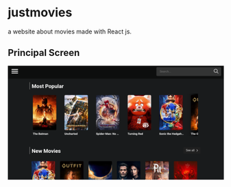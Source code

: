 # justmovies
a website about movies made with React js.
## Principal Screen
![img](https://github.com/JonathanSaan/justmovies/blob/ffcbeda51d5f67d449cce9dc3d8ad6870e924a45/Capture+_2022-05-01-13-08-17-1-1-1.png)
